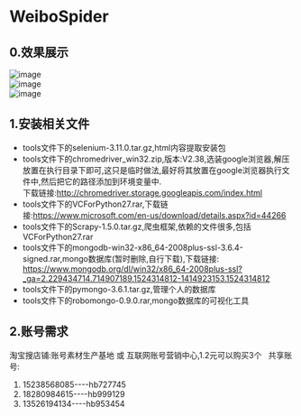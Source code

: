 # WeiboSpider 

## 0.效果展示  
![image]()  
![image]()  
![image]()  

## 1.安装相关文件  
* tools文件下的selenium-3.11.0.tar.gz,html内容提取安装包  
* tools文件下的chromedriver_win32.zip,版本:V2.38,选装google浏览器,解压放置在执行目录下即可,这只是临时做法,最好将其放置在google浏览器执行文件中,然后把它的路径添加到环境变量中.  
下载链接:<http://chromedriver.storage.googleapis.com/index.html>  
* tools文件下的VCForPython27.rar,下载链接:<https://www.microsoft.com/en-us/download/details.aspx?id=44266>  
* tools文件下的Scrapy-1.5.0.tar.gz,爬虫框架,依赖的文件很多,包括VCForPython27.rar  
* tools文件下的mongodb-win32-x86_64-2008plus-ssl-3.6.4-signed.rar,mongo数据库(暂时删除,自行下载),下载链接:  
<https://www.mongodb.org/dl/win32/x86_64-2008plus-ssl?_ga=2.229434714.714907189.1524314812-1414923153.1524314812>  
* tools文件下的pymongo-3.6.1.tar.gz,管理个人的数据库  
* tools文件下的robomongo-0.9.0.rar,mongo数据库的可视化工具  

## 2.账号需求
淘宝搜店铺:账号素材生产基地 或 互联网账号营销中心,1.2元可以购买3个  
共享账号:  
1. 15238568085----hb727745
2. 18280984615----hb999129
3. 13526194134----hb953454  
